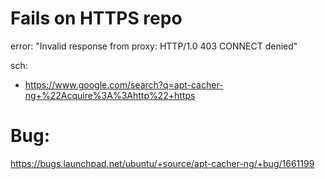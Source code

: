 # Fails on HTTPS repo
error: "Invalid response from proxy: HTTP/1.0 403 CONNECT denied"

sch:
- https://www.google.com/search?q=apt-cacher-ng+%22Acquire%3A%3Ahttp%22+https


# Bug:
https://bugs.launchpad.net/ubuntu/+source/apt-cacher-ng/+bug/1661199
